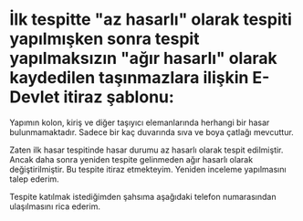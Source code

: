# İlk tespitte "az hasarlı" olarak tespiti yapılmışken sonra tespit yapılmaksızın "ağır hasarlı" olarak kaydedilen taşınmazlara ilişkin E-Devlet itiraz şablonu:

Yapımın kolon, kiriş ve diğer taşıyıcı elemanlarında herhangi bir hasar bulunmamaktadır. Sadece bir kaç duvarında sıva ve boya çatlağı mevcuttur.

Zaten ilk hasar tespitinde hasar durumu az hasarlı olarak tespit edilmiştir. Ancak daha sonra yeniden tespite gelinmeden ağır hasarlı olarak değiştirilmiştir. Bu tespite itiraz etmekteyim. Yeniden inceleme yapılmasını talep ederim.

Tespite katılmak istediğimden şahsıma aşağıdaki telefon numarasından ulaşılmasını rica ederim.

